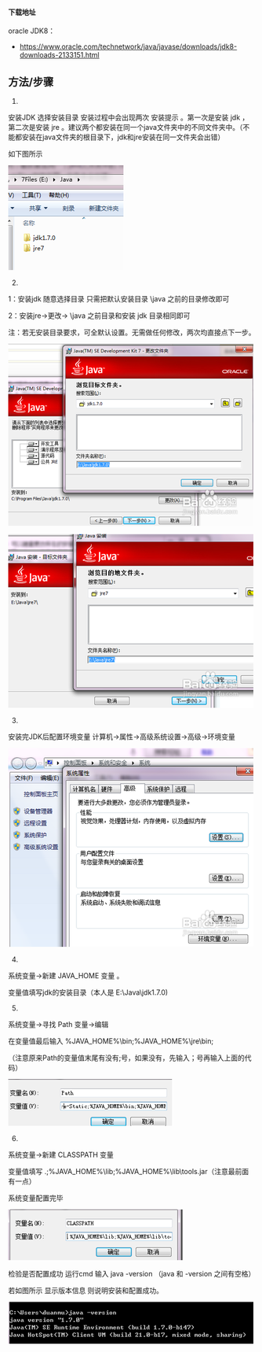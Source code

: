 #### 下载地址

oracle JDK8：

- https://www.oracle.com/technetwork/java/javase/downloads/jdk8-downloads-2133151.html



## 方法/步骤

1. 

   安装JDK 选择安装目录 安装过程中会出现两次 安装提示 。第一次是安装 jdk ，第二次是安装 jre 。建议两个都安装在同一个java文件夹中的不同文件夹中。（不能都安装在java文件夹的根目录下，jdk和jre安装在同一文件夹会出错）

   如下图所示

   ![JDK安装与环境变量配置](assets/6a63f6246b600c33ed52343d1a4c510fd9f9a118.jpg)

2. 

   1：安装jdk 随意选择目录 只需把默认安装目录 \java 之前的目录修改即可

   2：安装jre→更改→ \java 之前目录和安装 jdk 目录相同即可

   注：若无安装目录要求，可全默认设置。无需做任何修改，两次均直接点下一步。

   ![JDK安装与环境变量配置](assets/9358d109b3de9c821941137a6c81800a19d8431b.jpg)

   

   ![JDK安装与环境变量配置](assets/79f0f736afc37931104f6cdcebc4b74543a9111b.jpg)

3. 

   安装完JDK后配置环境变量  计算机→属性→高级系统设置→高级→环境变量

   ![JDK安装与环境变量配置](assets/55e736d12f2eb9383c9f9307d5628535e4dd6f51.jpg)

4. 

   系统变量→新建 JAVA_HOME 变量 。

   变量值填写jdk的安装目录（本人是 E:\Java\jdk1.7.0)

5. 

   系统变量→寻找 Path 变量→编辑

   在变量值最后输入 %JAVA_HOME%\bin;%JAVA_HOME%\jre\bin;

   （注意原来Path的变量值末尾有没有;号，如果没有，先输入；号再输入上面的代码）

   ![JDK安装与环境变量配置](assets/960a304e251f95ca062d4643c9177f3e6609526f.jpg)

   

6. 

   系统变量→新建 CLASSPATH 变量

   变量值填写   .;%JAVA_HOME%\lib;%JAVA_HOME%\lib\tools.jar（注意最前面有一点）

   系统变量配置完毕

   ![JDK安装与环境变量配置](assets/e1fe9925bc315c608d98bc1a8db1cb1349547732.jpg)

   检验是否配置成功 运行cmd 输入 java -version （java 和 -version 之间有空格）

   

   若如图所示 显示版本信息 则说明安装和配置成功。

   ![JDK安装与环境变量配置](assets/9f2f070828381f30d18e5a5ca9014c086f06f0b4.jpg)